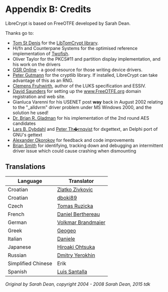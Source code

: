 # Appendix B: Credits

LibreCrypt is based on FreeOTFE developed by Sarah Dean.

Thanks go to:
- [Tom St Denis](mailto:tomstdenis@iahu.ca) for the [LibTomCrypt library](http://libtomcrypt.org/).
- Hi/fn and Counterpane Systems for the optimised reference implementation of [Twofish](http://www.schneier.com/twofish.html).
- Oliver Taylor for the PKCS#11 and partition display implementation, and his work on the drivers
- [OSR Online](http://www.osronline.com/) - a good resource for those writing device drivers.
- [Peter Gutmann](mailto:pgut001@cs.auckland.ac.nz) for the cryptlib library. If installed, LibreCrypt can take advantage of this as an RNG.
- [Clemens Fruhwirth](http://clemens.endorphin.org/), author of the LUKS specification and ESSIV.
- [David Saunders](mailto:dsaunders@gawab.com) for setting up the www.FreeOTFE.org domain registration and web site.
- Gianluca Varenni for his USENET post **way** back in August 2002 relating to the "_alldvrm" driver problem under MS Windows 2000, and the solution he used!
- [Dr. Brian R. Gladman](mailto:gladman@seven77.demon.co.uk) for his implementation of the 2nd round AES candidates
- [Lars B. Dybdahl](mailto:Lars@dybdahl.dk) and [Peter Th�rnqvist](mailto:peter3@peter3.com) for dxgettext, an Delphi port of GNU's gettext 
- [Alexander Okorokov](mailto:oraclex@mail.ru) for feedback and code improvements
- [Brian Smith](mailto:bsmith@ringcube.com) for identifying, tracking down and debugging an intermittent driver issue which could cause crashing when dismounting

## Translations


| Language            | Translator                                           |
| ------------------- | ---------------------------------------------------- |
| Croatian            | [Zlatko Zivkovic](mailto:zzivkovic@cogeco.ca)        |
| Croatian            | [dboki89](mailto:dboki89@yahoo.com)                  |
| Czech               | [Tomas Ruzicka](mailto:tr3027@seznam.cz)             |
| French              | [Daniel Berthereau](mailto:Daniel.fr@Berthereau.net) |
| German              | [Volkmar Brandmaier](mailto:brandmaier@gmx.net)      |
| Greek               | [Geogeo](mailto:geogeo64@yahoo.gr)                   |
| Italian             | [Daniele](mailto:fuzzee@virgilio.it)                 |
| Japanese            | [Hiroaki Ohtsuka](mailto:hgc00566@nifty.ne.jp)       |
| Russian             | [Dmitry Yerokhin](mailto:erodim@mail.ru)             |
| Simplified Chinese  | Erik                                                 |
| Spanish             | [Luis Santalla](mailto:luis.santalla@hotmail.com)    |

_Original by Sarah Dean, copyright 2004 - 2008 Sarah Dean, 2015 tdk_
